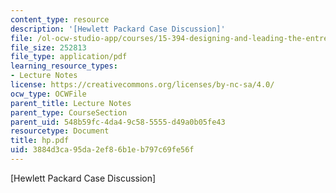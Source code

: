 ```yaml
---
content_type: resource
description: '[Hewlett Packard Case Discussion]'
file: /ol-ocw-studio-app/courses/15-394-designing-and-leading-the-entrepreneurial-organization-spring-2003/3884d3ca95da2ef86b1eb797c69fe56f_hp.pdf
file_size: 252813
file_type: application/pdf
learning_resource_types:
- Lecture Notes
license: https://creativecommons.org/licenses/by-nc-sa/4.0/
ocw_type: OCWFile
parent_title: Lecture Notes
parent_type: CourseSection
parent_uid: 548b59fc-4da4-9c58-5555-d49a0b05fe43
resourcetype: Document
title: hp.pdf
uid: 3884d3ca-95da-2ef8-6b1e-b797c69fe56f
---
```

[Hewlett Packard Case Discussion]